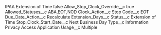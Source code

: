 <?xml version="1.0" encoding="UTF-8"?>
<CustomMetadata xmlns="http://soap.sforce.com/2006/04/metadata" xmlns:xsi="http://www.w3.org/2001/XMLSchema-instance" xmlns:xsd="http://www.w3.org/2001/XMLSchema">
    <label>IPAA Extension of Time</label>
    <protected>false</protected>
    <values>
        <field>Allow_Stop_Clock_Override__c</field>
        <value xsi:type="xsd:boolean">true</value>
    </values>
    <values>
        <field>Allowed_Statuses__c</field>
        <value xsi:type="xsd:string">ABA,EOT,NOD</value>
    </values>
    <values>
        <field>Clock_Action__c</field>
        <value xsi:type="xsd:string">Stop</value>
    </values>
    <values>
        <field>Code__c</field>
        <value xsi:type="xsd:string">EOT</value>
    </values>
    <values>
        <field>Due_Date_Action__c</field>
        <value xsi:type="xsd:string">Recalculate</value>
    </values>
    <values>
        <field>Extension_Days__c</field>
        <value xsi:nil="true"/>
    </values>
    <values>
        <field>Status__c</field>
        <value xsi:type="xsd:string">Extension of Time</value>
    </values>
    <values>
        <field>Stop_Clock_Start_Date__c</field>
        <value xsi:type="xsd:string">Next Business Day</value>
    </values>
    <values>
        <field>Type__c</field>
        <value xsi:type="xsd:string">Information Privacy Access Application</value>
    </values>
    <values>
        <field>Usage__c</field>
        <value xsi:type="xsd:string">Multiple</value>
    </values>
</CustomMetadata>
